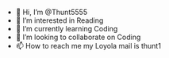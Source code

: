 - 👋 Hi, I’m @Thunt5555
- 👀 I’m interested in Reading
- 🌱 I’m currently learning Coding
- 💞️ I’m looking to collaborate on Coding
- 📫 How to reach me my Loyola mail is thunt1

<!---
Thunt5555/Thunt5555 is a ✨ special ✨ repository because its `README.md` (this file) appears on your GitHub profile.
You can click the Preview link to take a look at your changes.
--->
